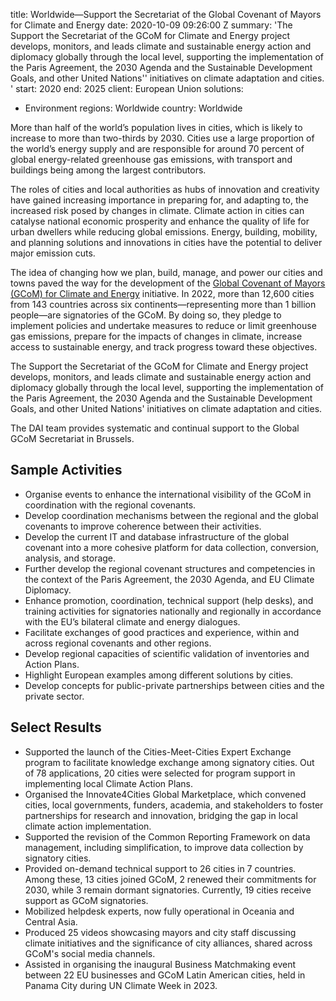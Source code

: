 
title: Worldwide—Support the Secretariat of the Global Covenant of Mayors for Climate
  and Energy
date: 2020-10-09 09:26:00 Z
summary: 'The Support the Secretariat of the GCoM for Climate and Energy project develops,
  monitors, and leads climate and sustainable energy action and diplomacy globally
  through the local level, supporting the implementation of the Paris Agreement, the
  2030 Agenda and the Sustainable Development Goals, and other United Nations'' initiatives
  on climate adaptation and cities. '
start: 2020
end: 2025
client: European Union
solutions:
- Environment
regions: Worldwide
country: Worldwide


More than half of the world’s population lives in cities, which is likely to increase to more than two-thirds by 2030. Cities use a large proportion of the world’s energy supply and are responsible for around 70 percent of global energy-related greenhouse gas emissions, with transport and buildings being among the largest contributors.

The roles of cities and local authorities as hubs of innovation and creativity have gained increasing importance in preparing for, and adapting to, the increased risk posed by changes in climate. Climate action in cities can catalyse national economic prosperity and enhance the quality of life for urban dwellers while reducing global emissions. Energy, building, mobility, and planning solutions and innovations in cities have the potential to deliver major emission cuts.

The idea of changing how we plan, build, manage, and power our cities and towns paved the way for the development of the [Global Covenant of Mayors (GCoM) for Climate and Energy](https://www.globalcovenantofmayors.org/) initiative. In 2022, more than 12,600 cities from 143 countries across six continents—representing more than 1 billion people—are signatories of the GCoM. By doing so, they pledge to implement policies and undertake measures to reduce or limit greenhouse gas emissions, prepare for the impacts of changes in climate, increase access to sustainable energy, and track progress toward these objectives.

The Support the Secretariat of the GCoM for Climate and Energy project develops, monitors, and leads climate and sustainable energy action and diplomacy globally through the local level, supporting the implementation of the Paris Agreement, the 2030 Agenda and the Sustainable Development Goals, and other United Nations' initiatives on climate adaptation and cities.

The DAI team provides systematic and continual support to the Global GCoM Secretariat in Brussels.

## Sample Activities

* Organise events to enhance the international visibility of the GCoM in coordination with the regional covenants.
* Develop coordination mechanisms between the regional and the global covenants to improve coherence between their activities.
* Develop the current IT and database infrastructure of the global covenant into a more cohesive platform for data collection, conversion, analysis, and storage.
* Further develop the regional covenant structures and competencies in the context of the Paris Agreement, the 2030 Agenda, and EU Climate Diplomacy.
* Enhance promotion, coordination, technical support (help desks), and training activities for signatories nationally and regionally in accordance with the EU’s bilateral climate and energy dialogues.
* Facilitate exchanges of good practices and experience, within and across regional covenants and other regions.
* Develop regional capacities of scientific validation of inventories and Action Plans.
* Highlight European examples among different solutions by cities.
* Develop concepts for public-private partnerships between cities and the private sector.

## Select Results

* Supported the launch of the Cities-Meet-Cities Expert Exchange program to facilitate knowledge exchange among signatory cities. Out of 78 applications, 20 cities were selected for program support in implementing local Climate Action Plans.
* Organised the Innovate4Cities Global Marketplace, which convened cities, local governments, funders, academia, and stakeholders to foster partnerships for research and innovation, bridging the gap in local climate action implementation.
* Supported the revision of the Common Reporting Framework on data management, including simplification, to improve data collection by signatory cities.
* Provided on-demand technical support to 26 cities in 7 countries. Among these, 13 cities joined GCoM, 2 renewed their commitments for 2030, while 3 remain dormant signatories. Currently, 19 cities receive support as GCoM signatories.
* Mobilized helpdesk experts, now fully operational in Oceania and Central Asia.
* Produced 25 videos showcasing mayors and city staff discussing climate initiatives and the significance of city alliances, shared across GCoM's social media channels.
* Assisted in organising the inaugural Business Matchmaking event between 22 EU businesses and GCoM Latin American cities, held in Panama City during UN Climate Week in 2023.
